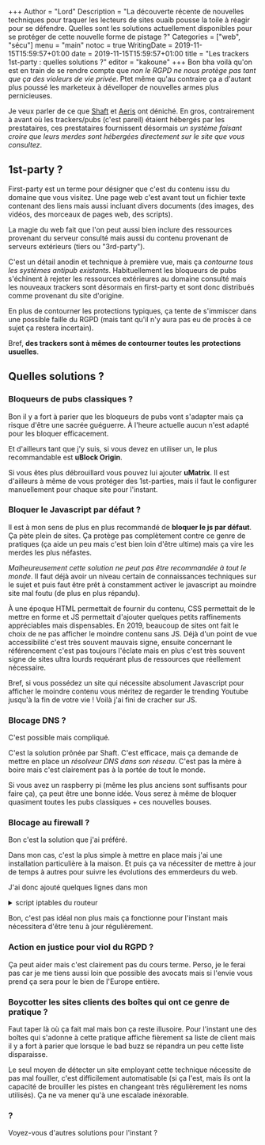 +++
Author = "Lord"
Description = "La découverte récente de nouvelles techniques pour traquer les lecteurs de sites ouaib pousse la toile à réagir pour se défendre. Quelles sont les solutions actuellement disponibles pour se protéger de cette nouvelle forme de pistage ?"
Categories = ["web", "sécu"]
menu = "main"
notoc = true
WritingDate = 2019-11-15T15:59:57+01:00
date = 2019-11-15T15:59:57+01:00
title = "Les trackers 1st-party : quelles solutions ?"
editor = "kakoune"
+++
Bon bha voilà qu'on est en train de se rendre compte que *non le RGPD ne nous protège pas tant que ça des violeurs de vie privée*.
Ptet même qu'au contraire ça a d'autant plus poussé les marketeux à dévelloper de nouvelles armes plus pernicieuses.

Je veux parler de ce que [Shaft](https://www.shaftinc.fr/escalade-traque-eulerian.html) et [Aeris](https://blog.imirhil.fr/2019/11/13/first-party-tracker.html) ont déniché.
En gros, contrairement à avant où les trackers/pubs (c'est pareil) étaient hébergés par les prestataires, ces prestataires fournissent désormais *un système faisant croire que leurs merdes sont hébergées directement sur le site que vous consultez*.

## 1st-party ?
First-party est un terme pour désigner que c'est du contenu issu du domaine que vous visitez.
Une page web c'est avant tout un fichier texte contenant des liens mais aussi incluant divers documents (des images, des vidéos, des morceaux de pages web, des scripts).

La magie du web fait que l'on peut aussi bien inclure des ressources provenant du serveur consulté mais aussi du contenu provenant de serveurs extérieurs (tiers ou "3rd-party").

C'est un détail anodin et technique à première vue, mais ça *contourne tous les systèmes antipub existants*.
Habituellement les bloqueurs de pubs s'échinent à rejeter les ressources extérieures au domaine consulté mais les nouveaux trackers sont désormais en first-party et sont donc distribués comme provenant du site d'origine.

En plus de contourner les protections typiques, ça tente de s'immiscer dans une possible faille du RGPD (mais tant qu'il n'y aura pas eu de procès à ce sujet ça restera incertain).

Bref, **des trackers sont à mêmes de contourner toutes les protections usuelles**.

## Quelles solutions ?

### Bloqueurs de pubs classiques ?

Bon il y a fort à parier que les bloqueurs de pubs vont s'adapter mais ça risque d'être une sacrée guéguerre.
À l'heure actuelle aucun n'est adapté pour les bloquer efficacement.

Et d'ailleurs tant que j'y suis, si vous devez en utiliser un, le plus recommandable est **uBlock Origin**.

Si vous êtes plus débrouillard vous pouvez lui ajouter **uMatrix**.
Il est d'ailleurs à même de vous protéger des 1st-parties, mais il faut le configurer manuellement pour chaque site pour l'instant.

### Bloquer le Javascript par défaut ?

Il est à mon sens de plus en plus recommandé de **bloquer le js par défaut**.
Ça pète plein de sites.
Ça protège pas complètement contre ce genre de pratiques (ça aide un peu mais c'est bien loin d'être ultime) mais ça vire les merdes les plus néfastes.

*Malheureusement cette solution ne peut pas être recommandée à tout le monde*.
Il faut déjà avoir un niveau certain de connaissances techniques sur le sujet et puis faut être prêt à constamment activer le javascript au moindre site mal foutu (de plus en plus répandu).

À une époque HTML permettait de fournir du contenu, CSS permettait de le mettre en forme et JS permettait d'ajouter quelques petits raffinements appréciables mais dispensables.
En 2019, beaucoup de sites ont fait le choix de ne pas afficher le moindre contenu sans JS.
Déjà d'un point de vue accessibilité c'est très souvent mauvais signe, ensuite concernant le référencement c'est pas toujours l'éclate mais en plus c'est très souvent signe de sites ultra lourds requérant plus de ressources que réellement nécessaire.

Bref, si vous possédez un site qui nécessite absolument Javascript pour afficher le moindre contenu vous méritez de regarder le trending Youtube jusqu'à la fin de votre vie !
Voilà j'ai fini de cracher sur JS.

### Blocage DNS ?
C'est possible mais compliqué.

C'est la solution prônée par Shaft.
C'est efficace, mais ça demande de mettre en place un *résolveur DNS dans son réseau*.
C'est pas la mère à boire mais c'est clairement pas à la portée de tout le monde.

Si vous avez un raspberry pi (même les plus anciens sont suffisants pour faire ça), ça peut être une bonne idée.
Vous serez à même de bloquer quasiment toutes les pubs classiques + ces nouvelles bouses.

### Blocage au firewall ?
Bon c'est la solution que j'ai préféré.

Dans mon cas, c'est la plus simple à mettre en place mais j'ai une installation particulière à la maison.
Et puis ça va nécessiter de mettre à jour de temps à autres pour suivre les évolutions des emmerdeurs du web.

J'ai donc ajouté quelques lignes dans mon <details><summary>script iptables du routeur</summary>
{{< highlight "shell">}}## Eulerian (tracking publicitaire)
/usr/sbin/iptables -I FORWARD -s 109.232.192.0/21 -j DROP
## Criteo (tracking publicitaire)
/usr/sbin/iptables -I FORWARD -s 178.250.0.0/21 -j DROP
/usr/sbin/iptables -I FORWARD -s 91.212.98.0/24 -j DROP
/usr/sbin/iptables -I FORWARD -s 91.199.242.0/24 -j DROP
/usr/sbin/iptables -I FORWARD -s 185.235.84.0/24 -j DROP{{</ highlight >}}</details>

Bon, c'est pas idéal non plus mais ça fonctionne pour l'instant mais nécessitera d'être tenu à jour régulièrement.

### Action en justice pour viol du RGPD ?
Ça peut aider mais c'est clairement pas du cours terme.
Perso, je le ferai pas car je me tiens aussi loin que possible des avocats mais si l'envie vous prend ça sera pour le bien de l'Europe entière.

### Boycotter les sites clients des boîtes qui ont ce genre de pratique ?
Faut taper là où ça fait mal mais bon ça reste illusoire.
Pour l'instant une des boîtes qui s'adonne à cette pratique affiche fièrement sa liste de client mais il y a fort à parier que lorsque le bad buzz se répandra un peu cette liste disparaisse.

Le seul moyen de détecter un site employant cette technique nécessite de pas mal fouiller, c'est difficilement automatisable (si ça l'est, mais ils ont la capacité de brouiller les pistes en changeant très régulièrement les noms utilisés).
Ça ne va mener qu'à une escalade inéxorable.

### ? 
Voyez-vous d'autres solutions pour l'instant ?
